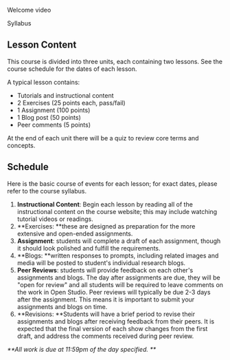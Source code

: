 Welcome video

Syllabus

## Lesson Content

This course is divided into three units, each containing two lessons. See the course schedule for the dates of each lesson.

A typical lesson contains:

* Tutorials and instructional content
* 2 Exercises \(25 points each, pass/fail\)
* 1 Assignment \(100 points\)
* 1 Blog post \(50 points\)
* Peer comments \(5 points\)

At the end of each unit there will be a quiz to review core terms and concepts. 



## Schedule

Here is the basic course of events for each lesson; for exact dates, please refer to the course syllabus. 

1. **Instructional Content**: Begin each lesson by reading all of the instructional content on the course website; this may include watching tutorial videos or readings. 
2. **Exercises: **these are designed as preparation for the more extensive and open-ended assignments.
3. **Assignment**: students will complete a draft of each assignment, though it should look polished and fulfill the requirements.
4. **Blogs: **written responses to prompts, including related images and media will be posted to student's individual research blogs. 
5. **Peer Reviews**: students will provide feedback on each other's assignments and blogs. The day after assignments are due, they will be "open for review" and all students will be required to leave comments on the work in Open Studio. Peer reviews will typically be due 2-3 days after the assignment. This means it is important to submit your assignments and blogs on time.
6. **Revisions: **Students will have a brief period to revise their assignments and blogs after receiving feedback from their peers. It is expected that the final version of each show changes from the first draft, and address the comments received during peer review. 

_**All work is due at 11:59pm of the day specified. **_

